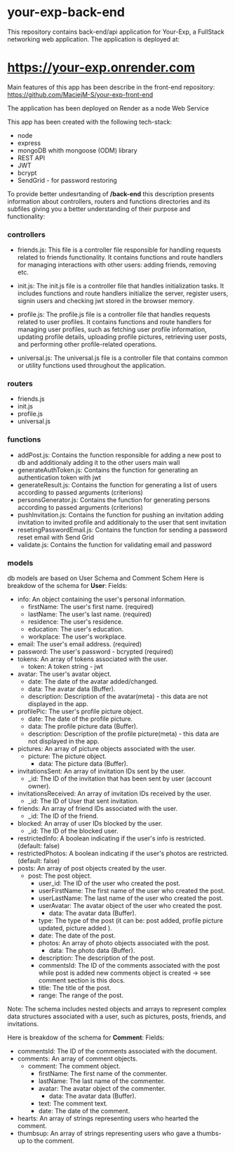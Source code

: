 # your-exp-back-end
This repository contains back-end/api application for Your-Exp, a FullStack networking web application. The application is deployed at:

# https://your-exp.onrender.com
Main features of this app has been describe in the front-end repository: https://github.com/MaciejM-S/your-exp-front-end


The application has been deployed on Render as a node Web Service

This app has been created with the following tech-stack:

+  node
+  express
+  mongoDB whith mongoose (ODM) library
+  REST API
+  JWT
+  bcrypt
+  SendGrid - for password restoring


To provide better undesrtanding of <b>/back-end</b> this description presents information about controllers, routers and functions directories and its subfiles giving you a better understanding of their purpose and functionality:

### controllers

- friends.js: This file is a controller file responsible for handling requests related to friends functionality. 
It contains functions and route handlers for managing interactions with other users: adding friends, removing etc.

- init.js: The init.js file is a controller file that handles initialization tasks. 
It includes functions and route handlers initialize the server, register users, signin users and checking jwt stored in the browser memory.

- profile.js: The profile.js file is a controller file that handles requests related to user profiles. 
It contains functions and route handlers for managing user profiles, such as fetching user profile information, updating profile details, uploading profile pictures, retrieving user posts, and performing other profile-related operations.

- universal.js: The universal.js file is a controller file that contains common or utility functions used throughout the application. 

### routers

- friends.js
- init.js
- profile.js
- universal.js

### functions

- addPost.js: Contains the function responsible for adding a new post to db and additionaly adding it to the other users main wall
- generateAuthToken.js: Contains the function for generating an authentication token with jwt
- generateResult.js: Contains the function for generating a list of users according to passed arguments (criterions)
- personsGenerator.js: Contains the function for generating persons according to passed arguments (criterions)
- pushInvitation.js: Contains the function for pushing an invitation adding invitation to invited profile and additionaly to the user that sent invitation
- resetingPasswordEmail.js: Contains the function for sending a password reset email with Send Grid
- validate.js: Contains the function for validating email and password


### models

db models are based on User Schema and Comment Schem
Here is breakdow of the schema for <b>User</b>:
Fields:
- info: An object containing the user's personal information.
  - firstName: The user's first name. (required)
  - lastName: The user's last name. (required)
  - residence: The user's residence.
  - education: The user's education.
  - workplace: The user's workplace.
- email: The user's email address. (required)
- password: The user's password - bcrypted (required)
- tokens: An array of tokens associated with the user.
  - token: A token string - jwt
- avatar: The user's avatar object.
  - date: The date of the avatar added/changed.
  - data: The avatar data (Buffer).
  - description: Description of the avatar(meta) - this data are not displayed in the app.
- profilePic: The user's profile picture object.
  - date: The date of the profile picture.
  - data: The profile picture data (Buffer).
  - description: Description of the profile picture(meta) - this data are not displayed in the app.
- pictures: An array of picture objects associated with the user.
  - picture: The picture object.
    - data: The picture data (Buffer).
- invitationsSent: An array of invitation IDs sent by the user.
  - _id: The ID of the invitation that has been sent by user (account owner).
- invitationsReceived: An array of invitation IDs received by the user.
  - _id: The ID of User that sent invitation.
- friends: An array of friend IDs associated with the user.
  - _id: The ID of the friend.
- blocked: An array of user IDs blocked by the user.
  - _id: The ID of the blocked user.
- restrictedInfo: A boolean indicating if the user's info is restricted. (default: false)
- restrictedPhotos: A boolean indicating if the user's photos are restricted. (default: false)
- posts: An array of post objects created by the user.
  - post: The post object.
    - user_id: The ID of the user who created the post.
    - userFirstName: The first name of the user who created the post.
    - userLastName: The last name of the user who created the post.
    - userAvatar: The avatar object of the user who created the post.
      - data: The avatar data (Buffer).
    - type: The type of the post (it can be: post added, profile picture updated, picture added ).
    - date: The date of the post.
    - photos: An array of photo objects associated with the post.
      - data: The photo data (Buffer).
    - description: The description of the post.
    - commentsId: The ID of the comments associated with the post while post is added new comments object is created -> see comment section is this docs.
    - title: The title of the post.
    - range: The range of the post.
 
Note: The schema includes nested objects and arrays to represent complex data structures associated with a user, such as pictures, posts, friends, and invitations.


Here is breakdow of the schema for <b>Comment</b>:
Fields:
- commentsId: The ID of the comments associated with the document.
- comments: An array of comment objects.
  - comment: The comment object.
    - firstName: The first name of the commenter.
    - lastName: The last name of the commenter.
    - avatar: The avatar object of the commenter.
      - data: The avatar data (Buffer).
    - text: The comment text.
    - date: The date of the comment.
- hearts: An array of strings representing users who hearted the comment.
- thumbsup: An array of strings representing users who gave a thumbs-up to the comment.
